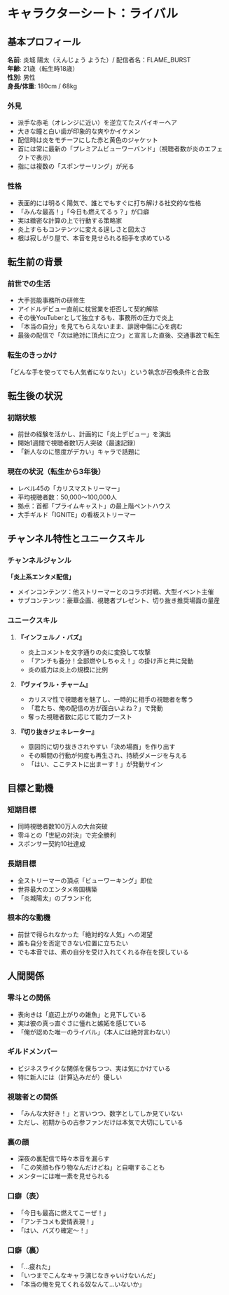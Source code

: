 # キャラクターシート：ライバル

## 基本プロフィール

**名前**: 炎城 陽太（えんじょう ようた）/ 配信者名：FLAME_BURST  
**年齢**: 21歳（転生時18歳）  
**性別**: 男性  
**身長/体重**: 180cm / 68kg

### 外見
- 派手な赤毛（オレンジに近い）を逆立てたスパイキーヘア
- 大きな瞳と白い歯が印象的な爽やかイケメン
- 配信時は炎をモチーフにした赤と黄色のジャケット
- 首には常に最新の「プレミアムビューワーバンド」（視聴者数が炎のエフェクトで表示）
- 指には複数の「スポンサーリング」が光る

### 性格
- 表面的には明るく陽気で、誰とでもすぐに打ち解ける社交的な性格
- 「みんな最高！」「今日も燃えてるぅ？」が口癖
- 実は緻密な計算の上で行動する策略家
- 炎上すらもコンテンツに変える逞しさと図太さ
- 根は寂しがり屋で、本音を見せられる相手を求めている

## 転生前の背景

### 前世での生活
- 大手芸能事務所の研修生
- アイドルデビュー直前に枕営業を拒否して契約解除
- その後YouTuberとして独立するも、事務所の圧力で炎上
- 「本当の自分」を見てもらえないまま、誹謗中傷に心を病む
- 最後の配信で「次は絶対に頂点に立つ」と宣言した直後、交通事故で転生

### 転生のきっかけ
「どんな手を使ってでも人気者になりたい」という執念が召喚条件と合致

## 転生後の状況

### 初期状態
- 前世の経験を活かし、計画的に「炎上デビュー」を演出
- 開始1週間で視聴者数1万人突破（最速記録）
- 「新人なのに態度がデカい」キャラで話題に

### 現在の状況（転生から3年後）
- レベル45の「カリスマストリーマー」
- 平均視聴者数：50,000〜100,000人
- 拠点：首都「プライムキャスト」の最上階ペントハウス
- 大手ギルド「IGNITE」の看板ストリーマー

## チャンネル特性とユニークスキル

### チャンネルジャンル
**「炎上系エンタメ配信」**
- メインコンテンツ：他ストリーマーとのコラボ対戦、大型イベント主催
- サブコンテンツ：豪華企画、視聴者プレゼント、切り抜き推奨場面の量産

### ユニークスキル

1. **『インフェルノ・バズ』**
   - 炎上コメントを文字通りの炎に変換して攻撃
   - 「アンチも養分！全部燃やしちゃえ！」の掛け声と共に発動
   - 炎の威力は炎上の規模に比例

2. **『ヴァイラル・チャーム』**
   - カリスマ性で視聴者を魅了し、一時的に相手の視聴者を奪う
   - 「君たち、俺の配信の方が面白いよね？」で発動
   - 奪った視聴者数に応じて能力ブースト

3. **『切り抜きジェネレーター』**
   - 意図的に切り抜きされやすい「決め場面」を作り出す
   - その瞬間の行動が何度も再生され、持続ダメージを与える
   - 「はい、ここテストに出まーす！」が発動サイン

## 目標と動機

### 短期目標
- 同時視聴者数100万人の大台突破
- 零斗との「世紀の対決」で完全勝利
- スポンサー契約10社達成

### 長期目標
- 全ストリーマーの頂点「ビューワーキング」即位
- 世界最大のエンタメ帝国構築
- 「炎城陽太」のブランド化

### 根本的な動機
- 前世で得られなかった「絶対的な人気」への渇望
- 誰も自分を否定できない位置に立ちたい
- でも本音では、素の自分を受け入れてくれる存在を探している

## 人間関係

### 零斗との関係
- 表向きは「底辺上がりの雑魚」と見下している
- 実は彼の真っ直ぐさに憧れと嫉妬を感じている
- 「俺が認めた唯一のライバル」（本人には絶対言わない）

### ギルドメンバー
- ビジネスライクな関係を保ちつつ、実は気にかけている
- 特に新人には（計算込みだが）優しい

### 視聴者との関係
- 「みんな大好き！」と言いつつ、数字としてしか見ていない
- ただし、初期からの古参ファンだけは本気で大切にしている

### 裏の顔
- 深夜の裏配信で時々本音を漏らす
- 「この笑顔も作り物なんだけどね」と自嘲することも
- メンターには唯一素を見せられる

### 口癖（表）
- 「今日も最高に燃えてこーぜ！」
- 「アンチコメも愛情表現！」
- 「はい、バズり確定〜！」

### 口癖（裏）
- 「...疲れた」
- 「いつまでこんなキャラ演じなきゃいけないんだ」
- 「本当の俺を見てくれる奴なんて...いないか」